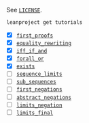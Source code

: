 See [`LICENSE`](LICENSE).

    leanproject get tutorials

- [x] [`first_proofs`](00_first_proofs.lean)
- [x] [`equality_rewriting`](01_equality_rewriting.lean)
- [x] [`iff_if_and`](02_iff_if_and.lean)
- [x] [`forall_or`](03_forall_or.lean)
- [x] [`exists`](04_exists.lean)
- [ ] [`sequence_limits`](05_sequence_limits.lean)
- [ ] [`sub_sequences`](06_sub_sequences.lean)
- [ ] [`first_negations`](07_first_negations.lean)
- [ ] [`abstract_negations`](07bis_abstract_negations.lean)
- [ ] [`limits_negation`](08_limits_negation.lean)
- [ ] [`limits_final`](09_limits_final.lean)